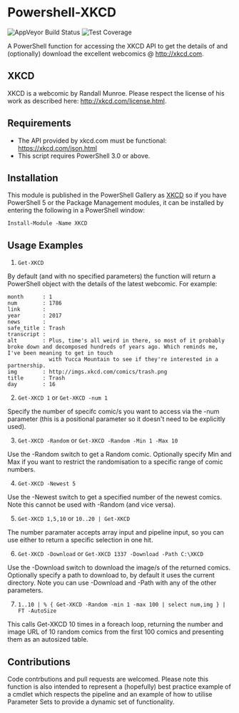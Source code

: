 # Powershell-XKCD

![AppVeyor Build Status](https://ci.appveyor.com/api/projects/status/9qnefark9fl1gctj?svg=true) ![Test Coverage](https://img.shields.io/badge/coverage-0%25-red.svg?maxAge=60)

A PowerShell function for accessing the XKCD API to get the details of and (optionally) download the excellent webcomics @ http://xkcd.com.
## XKCD

XKCD is a webcomic by Randall Munroe. Please respect the license of his work as described here: http://xkcd.com/license.html.

## Requirements

- The API provided by xkcd.com must be functional: https://xkcd.com/json.html
- This script requires PowerShell 3.0 or above.

## Installation

This module is published in the PowerShell Gallery as [XKCD](https://www.powershellgallery.com/packages/XKCD/1.4.36.0) so if you have PowerShell 5 or the Package Management modules, it can be installed by entering the following in a PowerShell window:

```
Install-Module -Name XKCD
```

## Usage Examples

1) `Get-XKCD`

By default (and with no specified parameters) the function will return a PowerShell object with the details of the latest webcomic. For example:

```
month      : 1
num        : 1786
link       : 
year       : 2017
news       : 
safe_title : Trash
transcript : 
alt        : Plus, time's all weird in there, so most of it probably broke down and decomposed hundreds of years ago. Which reminds me, I've been meaning to get in touch 
             with Yucca Mountain to see if they're interested in a partnership.
img        : http://imgs.xkcd.com/comics/trash.png
title      : Trash
day        : 16
```

2) `Get-XKCD 1` or `Get-XKCD -num 1`

Specify the number of specifc comic/s you want to access via the -num parameter (this is a positional parameter so it doesn't need to be explicitly used).

3) `Get-XKCD -Random` or `Get-XKCD -Random -Min 1 -Max 10`

Use the -Random switch to get a Random comic. Optionally specify Min and Max if you want to restrict the randomisation to a specific range of comic numbers.

4) `Get-XKCD -Newest 5`

Use the -Newest switch to get a specified number of the newest comics. Note this cannot be used with -Random (and vice versa).

5) `Get-XKCD 1,5,10` or `10..20 | Get-XKCD`

The number paramater accepts array input and pipeline input, so you can use either to return a specific selection in one hit.

6) `Get-XKCD -Download` or `Get-XKCD 1337 -Download -Path C:\XKCD`

Use the -Download switch to download the image/s of the returned comics. Optionally specify a path to download to, by default it uses the current directory. Note you can use -Download and -Path with any of the other parameters.

7) `1..10 | % { Get-XKCD -Random -min 1 -max 100 | select num,img } | FT -AutoSize`

This calls Get-XKCD 10 times in a foreach loop, returning the number and image URL of 10 random comics from the first 100 comics and presenting them as an autosized table.

## Contributions

Code contrbutions and pull requests are welcomed. Please note this function is also intended to represent a (hopefully) best practice example of a cmdlet which respects the pipeline and an example of how to utilise Parameter Sets to provide a dynamic set of functionality.
